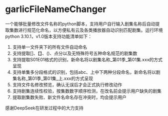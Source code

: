 # garlicFileNameChanger
一个能够批量修改文件名称的python脚本，支持用户自行输入剧集名称后自动提取集数进行规范化命名，以方便私有云及各类播放器自动识别匹配剧集。运行环境python 3.10.1，v1.0版本支持功能清单如下：
1. 支持单一文件夹下的所有文件自动命名
2. 支持提取[]、【】、()、点分以及无特殊符号五种命名规范的剧集数
3. 支持提取S01E01格式的识别，新命名将以剧集名称_第01季_第01集.xxx的方式呈现
4. 支持单集多分段格式的识别，包括abc、上中下两种分段命名，新命名将以剧集名称_第01季_第01集_上.xxx的方式呈现
5. 支持文件名修改预览，确认无误后才会正式执行修改动作
6. 支持剧集连续性校验，按集数数字顺序检测，在改名前会提示用户缺失的剧集
7. 提取剧集数失败、新文件名命名存在冲突时，均会提示用户

感谢DeepSeek在研发过程中的大力支持

